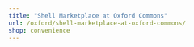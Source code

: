 ```yaml
---
title: "Shell Marketplace at Oxford Commons"
url: /oxford/shell-marketplace-at-oxford-commons/
shop: convenience
---
```

